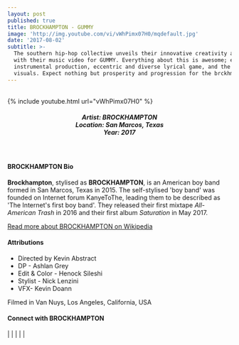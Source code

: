 ```yaml
---
layout: post
published: true
title: BROCKHAMPTON - GUMMY
image: 'http://img.youtube.com/vi/vWhPimx07H0/mqdefault.jpg'
date: '2017-08-02'
subtitle: >-
  The southern hip-hop collective unveils their innovative creativity and talent
  with their music video for GUMMY. Everything about this is awesome; epic
  instrumental production, eccentric and diverse lyrical game, and the creative
  visuals. Expect nothing but prosperity and progression for the brckhmptn crew
---
```

<br />
{% include youtube.html url="vWhPimx07H0" %}
<br>
<h5 style="text-align: center;">
Artist: BROCKHAMPTON <br>
Location: San Marcos, Texas <br>
Year: 2017
</h5>
<br>



#### BROCKHAMPTON Bio

**Brockhampton**, stylised as **BROCKHAMPTON**, is an American boy band formed in San Marcos, Texas in 2015. The self-stylised 'boy band' was founded on Internet forum KanyeToThe, leading them to be described as 'The Internet's first boy band'. They released their first mixtape *All-American Trash* in 2016 and their first album *Saturation* in May 2017.

[Read more about BROCKHAMPTON on Wikipedia](http://bit.ly/2vt8IyO)

#### Attributions

*  Directed by Kevin Abstract
*  DP - Ashlan Grey
*  Edit & Color - Henock Sileshi
*  Stylist - Nick Lenzini
*  VFX- Kevin Doann

Filmed in Van Nuys, Los Angeles, California, USA

#### Connect with BROCKHAMPTON

<a class="fa fa-globe" href="http://www.brckhmptn.com/" target="_blank"></a> | 
<a class="fa fa-facebook" href="https://www.facebook.com/brckhmptn" target="_blank"></a> | 
<a class="fa fa-twitter" href="https://twitter.com/brckhmptn" target="_blank"></a> | 
<a class="fa fa-youtube" href="https://www.youtube.com/channel/UCFLnwFhuJeBSCjIJewxSqKw" target="_blank"></a> | 
<a class="fa fa-instagram" href="https://www.instagram.com/brckhmptn" target="_blank"></a> | 
<a class="fa fa-soundcloud" href="https://soundcloud.com/brockhampton" target="_blank"></a>

